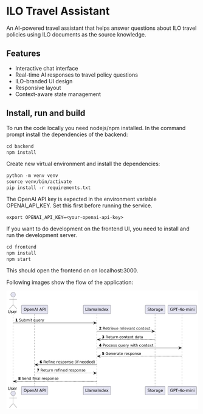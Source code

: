 # ILO Travel Assistant

An AI-powered travel assistant that helps answer questions about ILO travel policies using ILO documents as the source knowledge.


## Features

- Interactive chat interface
- Real-time AI responses to travel policy questions
- ILO-branded UI design
- Responsive layout
- Context-aware state management


## Install, run and build

To run the code locally you need nodejs/npm installed. In the command prompt install the dependencies of the backend:

```
cd backend
npm install
```

Create new virtual environment and install the dependencies:

```
python -m venv venv
source venv/bin/activate
pip install -r requirements.txt
```
The OpenAI API key is expected in the environment variable OPENAI_API_KEY. Set this first before running the service.

```
export OPENAI_API_KEY=<your-openai-api-key>
```

If you want to do development on the frontend UI, you need to install and run the development server.

```
cd frontend
npm install
npm start
```

This should open the frontend on on localhost:3000. 

Following images show the flow of the application:

![alt text](travel_un.png)









